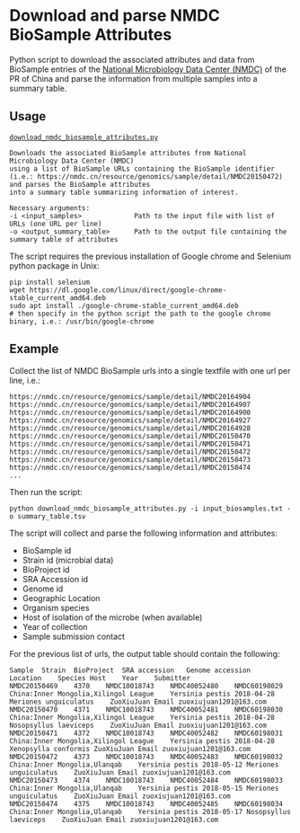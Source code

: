 # Download and parse NMDC BioSample Attributes
Python script to download the associated attributes and data from BioSample entries of the [National Microbiology Data Center (NMDC)](https://nmdc.cn/) of the PR of China and parse the information from multiple samples into a summary table.


## Usage
[`download_nmdc_biosample_attributes.py`](download_nmdc_biosample_attributes.py)
```
Downloads the associated BioSample attributes from National Microbiology Data Center (NMDC) 
using a list of BioSample URLs containing the BioSample identifier 
(i.e.: https://nmdc.cn/resource/genomics/sample/detail/NMDC20150472) and parses the BioSample attributes 
into a summary table summarizing information of interest.

Necessary arguments:
-i <input_samples>             Path to the input file with list of URLs (one URL per line)
-o <output_summary_table>      Path to the output file containing the summary table of attributes

```

The script requires the previous installation of Google chrome and Selenium python package in Unix:
```
pip install selenium
wget https://dl.google.com/linux/direct/google-chrome-stable_current_amd64.deb
sudo apt install ./google-chrome-stable_current_amd64.deb
# then specify in the python script the path to the google chrome binary, i.e.: /usr/bin/google-chrome
```


## Example
Collect the list of NMDC BioSample urls into a single textfile with one url per line, i.e.:
```
https://nmdc.cn/resource/genomics/sample/detail/NMDC20164904
https://nmdc.cn/resource/genomics/sample/detail/NMDC20164907
https://nmdc.cn/resource/genomics/sample/detail/NMDC20164900
https://nmdc.cn/resource/genomics/sample/detail/NMDC20164927
https://nmdc.cn/resource/genomics/sample/detail/NMDC20164928
https://nmdc.cn/resource/genomics/sample/detail/NMDC20150470
https://nmdc.cn/resource/genomics/sample/detail/NMDC20150471
https://nmdc.cn/resource/genomics/sample/detail/NMDC20150472
https://nmdc.cn/resource/genomics/sample/detail/NMDC20150473
https://nmdc.cn/resource/genomics/sample/detail/NMDC20150474
...
```


Then run the script: 

```
python download_nmdc_biosample_attributes.py -i input_biosamples.txt -o summary_table.tsv
```

The script will collect and parse the following information and attributes:
* BioSample id
* Strain id (microbial data)
* BioProject id
* SRA Accession id
* Genome id
* Geographic Location
* Organism species
* Host of isolation of the microbe (when available)
* Year of collection
* Sample submission contact


For the previous list of urls, the output table should contain the following:

```
Sample	Strain	BioProject	SRA accession	Genome accession	Location	Species	Host	Year	Submitter
NMDC20150469	4370	NMDC10018743	NMDC40052480	NMDC60198029	China:Inner Mongolia,Xilingol League	Yersinia pestis	2018-04-28 Meriones unguiculatus	ZuoXiuJuan Email zuoxiujuan1201@163.com	
NMDC20150470	4371	NMDC10018743	NMDC40052481	NMDC60198030	China:Inner Mongolia,Xilingol League	Yersinia pestis	2018-04-28 Nosopsyllus laeviceps	ZuoXiuJuan Email zuoxiujuan1201@163.com	
NMDC20150471	4372	NMDC10018743	NMDC40052482	NMDC60198031	China:Inner Mongolia,Xilingol League	Yersinia pestis	2018-04-28 Xenopsylla conformis	ZuoXiuJuan Email zuoxiujuan1201@163.com	
NMDC20150472	4373	NMDC10018743	NMDC40052483	NMDC60198032	China:Inner Mongolia,Ulanqab	Yersinia pestis	2018-05-12 Meriones unguiculatus	ZuoXiuJuan Email zuoxiujuan1201@163.com	
NMDC20150473	4374	NMDC10018743	NMDC40052484	NMDC60198033	China:Inner Mongolia,Ulanqab	Yersinia pestis	2018-05-15 Meriones unguiculatus	ZuoXiuJuan Email zuoxiujuan1201@163.com	
NMDC20150474	4375	NMDC10018743	NMDC40052485	NMDC60198034	China:Inner Mongolia,Ulanqab	Yersinia pestis	2018-05-17 Nosopsyllus laeviceps	ZuoXiuJuan Email zuoxiujuan1201@163.com	
```
